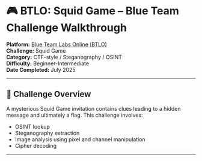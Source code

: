 # 🎮 BTLO: Squid Game – Blue Team Challenge Walkthrough

**Platform:** [Blue Team Labs Online (BTLO)](https://blueteamlabs.online)  
**Challenge:** Squid Game  
**Category:** CTF-style / Steganography / OSINT  
**Difficulty:** Beginner-Intermediate  
**Date Completed:** July 2025

---

## 🧠 Challenge Overview

A mysterious Squid Game invitation contains clues leading to a hidden message and ultimately a flag. This challenge involves:

- OSINT lookup
- Steganography extraction
- Image analysis using pixel and channel manipulation
- Cipher decoding

---
